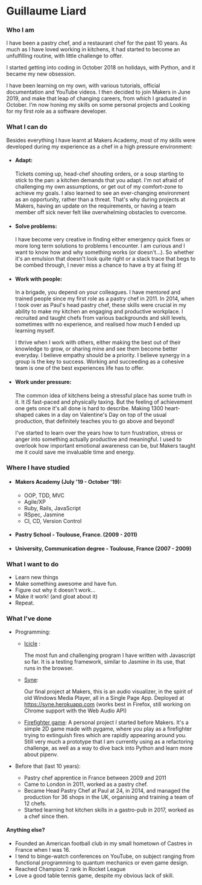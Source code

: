 # Guillaume Liard

### **Who I am**

I have been a pastry chef, and a restaurant chef for the past 10 years. As much as I have loved working in kitchens, it had started to become an unfulfilling routine, with little challenge to offer.

I started getting into coding in October 2018 on holidays, with Python, and it became my new obsession.

I have been learning on my own, with various tutorials, official documentation and YouTube videos. I then decided to join Makers in June 2019, and make that leap of changing careers, from which I graduated in October. I'm now honing my skills on some personal projects and Looking for my first role as a software developer.

### **What I can do**

Besides everything I have learnt at Makers Academy, most of my skills were developed during my experience as a chef in a high pressure environment:

* #### Adapt:
    Tickets coming up, head-chef shouting orders, or a soup starting to stick to the pan: a kitchen demands that you adapt. I'm not afraid of challenging my own assumptions, or get out of my comfort-zone to achieve my goals. I also learned to see an ever-changing environment as an opportunity, rather than a threat. That's why during projects at Makers, having an update on the requirements, or having a team member off sick never felt like overwhelming obstacles to overcome.

* #### Solve problems:
    I have become very creative in finding either emergency quick fixes or more long term solutions to problems I encounter. I am curious and I want to know how and why something works (or doesn't...). So whether it's an emulsion that doesn't look quite right or a stack trace that begs to be combed through, I never miss a chance to have a try at fixing it! 

* #### Work with people:
    In a brigade, you depend on your colleagues. I have mentored and trained people since my first role as a pastry chef in 2011. In 2014, when I took over as Paul's head pastry chef, these skills were crucial in my ability to make my kitchen an engaging and productive workplace. I recruited and taught chefs from various backgrounds and skill levels, sometimes with no experience, and realised how much **I** ended up learning myself.

    I thrive when I work with others, either making the best out of their knowledge to grow, or sharing mine and see them become better everyday. I believe empathy should be a priority. I believe synergy in a group is the key to success. Working and succeeding as a cohesive team is one of the best experiences life has to offer.

* #### Work under pressure:
    The common idea of kitchens being a stressful place has some truth in it. It _IS_ fast-paced and physically taxing. But the feeling of achievement one gets once it's all done is hard to describe. Making 1300 heart-shaped cakes in a day on Valentine's Day on top of the usual production, that definitely teaches you to go above and beyond!

    I've started to learn over the years how to turn frustration, stress or anger into something actually productive and meaningful. I used to overlook how important emotional awareness can be, but Makers taught me it could save me invaluable time and energy.

### **Where I have studied**

* #### Makers Academy (July '19 - October '19):
    - OOP, TDD, MVC
    - Agile/XP
    - Ruby, Rails, JavaScript
    - RSpec, Jasmine
    - CI, CD, Version Control

* #### Pastry School - Toulouse, France. (2009 - 2011)

* #### University, Communication degree - Toulouse, France (2007 - 2009)

### **What I want to do**

- Learn new things
- Make something awesome and have fun.
- Figure out why it doesn't work...
- Make it work! (and gloat about it)
- Repeat.

### **What I've done**
* Programming:
    - [Icicle](https://github.com/Clepsyd/Icicle) :

        The most fun and challenging program I have written with Javascript so far. It is a testing framework, similar to Jasmine in its use, that runs in the browser.
    - [Syne](https://github.com/krisswiltshire30/syne):

        Our final project at Makers, this is an audio visualizer, in the spirit of old Windows Media Player, all in a Single Page App.
        Deployed at https://syne.herokuapp.com (works best in Firefox, still working on Chrome support with the Web Audio API)

    - [Firefighter game](https://github.com/Clepsyd/Dual_Direction_Shooter):
        A personal project I started before Makers. It's a simple 2D game made with pygame, where you play as a firefighter trying to extinguish fires which are rapidly appearing around you. Still very much a prototype that I am currently using as a refactoring challenge, as well as a way to dive back into Python and learn more about pipenv.

* Before that (last 10 years):
    - Pastry chef apprentice in France between 2009 and 2011
    - Came to London in 2011, worked as a pastry chef.
    - Became Head Pastry Chef at Paul at 24, in 2014, and managed the production for 36 shops in the UK, organising and training a team of 12 chefs.
    - Started learning hot kitchen skills in a gastro-pub in 2017, worked as a chef since then.
        
#### Anything else?
- Founded an American football club in my small hometown of Castres in France when I was 16.
- I tend to binge-watch conferences on YouTube, on subject ranging from functional programming to quantum mechanics or even game design.
- Reached Champion 2 rank in Rocket League
- Love a good table tennis game, despite my obvious lack of skill.

